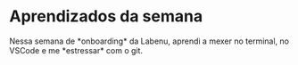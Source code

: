 # Aprendizados da semana
<p> Nessa semana de *onboarding* da Labenu, aprendi a mexer no terminal, 
no VSCode e me *estressar* com o git.</p>

